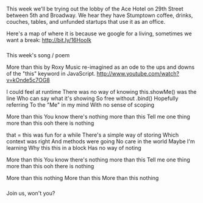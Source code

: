 This week we'll be trying out the lobby of the Ace Hotel on 29th Street between 5th and Broadway. We hear they have Stumptown coffee, drinks, couches, tables, and unfunded startups that use it as an office.

Here's a map of where it is because we google for a living, sometimes we want a break: http://bit.ly/16HooIk 

###
This week's song / poem

More than this by Roxy Music re-imagined as an ode to the ups and downs of the "this" keyword in JavaScript.
http://www.youtube.com/watch?v=kOnde5c7OG8

I could feel at runtime
There was no way of knowing
this.showMe() was the line
Who can say what it's showing
So free without .bind()
Hopefully referring
To the "Me" in my mind
With no sense of scoping

More than this
You know there's nothing more than this 
Tell me one thing more than this 
ooh there is nothing

that = this was fun for a while
There's a simple way of storing
Which context was right
And methods were going
No care in the world
Maybe I'm learning
Why this this in a block
Has no way of noting

More than this
You know there's nothing more than this 
Tell me one thing more than this 
ooh there is nothing

More than this nothing
More than this
More than this nothing
###

Join us, won't you?